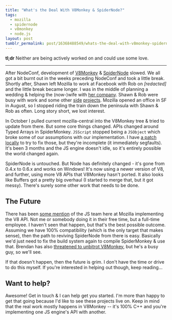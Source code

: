 ```yaml
---
title: "What's the Deal With V8Monkey & SpiderNode?"
tags:
  - mozilla
  - spidernode
  - v8monkey
  - node.js
layout: post
tumblr_permalink: post/16368488549/whats-the-deal-with-v8monkey-spidernode
---
```


**tl;dr** Neither are being actively worked on and could use some love.

- - -

After NodeConf, development of [V8Monkey](https://github.com/zpao/v8monkey) & [SpiderNode](https://github.com/zpao/spidernode) slowed. We all got a bit burnt out in the weeks preceding NodeConf and took a little break. Shortly after, Shawn left Mozilla to work at Facebook with Rob on *[redacted]* and the little break became longer. I was in the middle of planning a wedding & helping the (now-)wife with [her company](http://onetruelovevintage.com). Shawn & Rob were busy with work and some other [side](https://github.com/sdwilsh/tree-bot) [projects](https://github.com/mozilla/rust). Mozilla opened an office in SF in August, so I stopped riding the train down the peninsula with Shawn & Rob as often. Long story short, we lost interest.

In October I pulled current mozilla-central into the V8Monkey tree & tried to update from there. But some core things changed. APIs changed around Typed Arrays in SpiderMonkey. `JSScript` stopped being a `JSObject` which broke some of our assumptions with our implementation. I have [a patch locally](https://gist.github.com/1665805) to try to fix those, but they're incomplete (it immediately segfaults). It's been 3 months and the JS engine doesn't idle, so it's entirely possible the world changed again.

SpiderNode is untouched. But Node has definitely changed - it's gone from 0.4.x to 0.6.x and works on Windows! It's now using a newer version of V8, and further, using more V8 APIs that V8Monkey hasn't ported. It also looks like Buffers got a pretty big overhaul (I started to merge that, but it got messy). There's surely some other work that needs to be done.

## The Future

There has been [some mention](https://twitter.com/#!/BrendanEich/status/158326339039010817) of the JS team here at Mozilla implementing the V8 API. Not me or somebody doing it in their free time, but a full-time employee. I haven't seen that happen, but that's the best possible outcome. Assuming we have 100% compatibility (which is the only target that makes sense), then the path to reviving SpiderNode from there is easy. Basically we'd just need to fix the build system again to compile SpiderMonkey & use that. Brendan has also [threatened to unbitrot V8Monkey](https://twitter.com/#!/BrendanEich/status/158328492709257217), but he's a busy guy, so we'll see.

If that doesn't happen, then the future is grim. I don't have the time or drive to do this myself. If you're interested in helping out though, keep reading...

## Want to help?

Awesome! Get in touch & I can help get you started. I'm more than happy to get that going because I'd like to see these projects live on. Keep in mind that the real work mostly happens in V8Monkey -- it's 100% C++ and you're implementing one JS engine's API with another.
